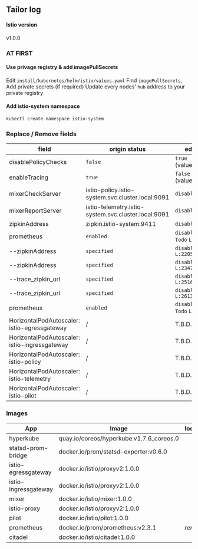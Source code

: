 ## Tailor log
#### Istio version
v1.0.0

### AT FIRST
#### Use privage registry & add imagePullSecrets
Edit `install/kubernetes/helm/istio/values.yaml`
Find `imagePullSecrets`, Add private secrets (if required)
Update every nodes' `hub` address to your private registry

#### Add istio-system namespace
```bash
kubectl create namespace istio-system
```

### Replace / Remove fields
| field | origin status | edited |
|--|--|--|
| disablePolicyChecks | `false` | `true` (values.yaml) |
| enableTracing | `true` | `false` (values.yaml) |
| mixerCheckServer | istio-policy.istio-system.svc.cluster.local:9091 | `disabled` | 
| mixerReportServer | istio-telemetry.istio-system.svc.cluster.local:9091 | `disabled` |
| zipkinAddress | zipkin.istio-system:9411 | `disabled` |
| prometheus | `enabled` | `disabled` `Todo` `L:2116` |
| --zipkinAddress | `specified` | `disabled` `L:2205-2206` |
| --zipkinAddress | `specified` | `disabled` `L:2347-2348` |
| --trace_zipkin_url | `specified` | `disabled` `L:2516` |
| --trace_zipkin_url | `specified` | `disabled` `L:2613` |
| prometheus | `enabled` | `disabled` `Todo` `L:2824` |
| HorizontalPodAutoscaler: istio-egressgateway | / | T.B.D. |
| HorizontalPodAutoscaler: istio-ingressgateway | / | T.B.D. |
| HorizontalPodAutoscaler: istio-policy | / | T.B.D. |
| HorizontalPodAutoscaler: istio-telemetry | / | T.B.D. |
| HorizontalPodAutoscaler: istio-pilot | / | T.B.D. |

### Images
| App | Image | localImage |
|--|--|--|
| hyperkube | quay.io/coreos/hyperkube:v1.7.6_coreos.0 |  |
| statsd-prom-bridge | docker.io/prom/statsd-exporter:v0.6.0 | |
| istio-egressgateway | docker.io/istio/proxyv2:1.0.0 | |
| istio-ingressgateway | docker.io/istio/proxyv2:1.0.0 | |
| mixer | docker.io/istio/mixer:1.0.0 | |
| istio-proxy | docker.io/istio/proxyv2:1.0.0 | |
| pilot | docker.io/istio/pilot:1.0.0 | |
| prometheus | docker.io/prom/prometheus:v2.3.1 | *remove it* |
| citadel | docker.io/istio/citadel:1.0.0 | |

